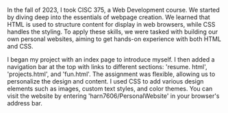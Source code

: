 In the fall of 2023, I took CISC 375, a Web Development course. We 
started by diving deep into the essentials of webpage creation. We 
learned that HTML is used to structure content for display in web 
browsers, while CSS handles the styling. To apply these skills, we were 
tasked with building our own personal websites, aiming to get hands-on 
experience with both HTML and CSS.

I began my project with an index page to introduce myself. I then added a 
navigation bar at the top with links to different sections: 'resume.
html', 'projects.html', and 'fun.html'. The assignment was flexible, 
allowing us to personalize the design and content. I used CSS to add various design elements such as images, custom text styles, and color themes. You can visit the website by entering 'harn7606/PersonalWebsite' in your browser's address bar.
